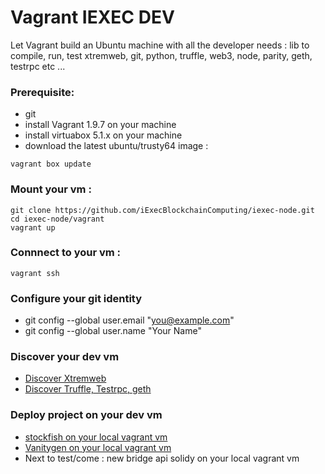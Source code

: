 
# Vagrant IEXEC DEV 


Let Vagrant build an Ubuntu machine with all the developer needs :
lib to compile, run, test xtremweb, git, python, truffle, web3, node, parity, geth, testrpc etc ...


### Prerequisite:

* git
* install Vagrant 1.9.7 on your machine 
* install virtuabox 5.1.x on your machine  
* download the latest ubuntu/trusty64 image :
```
vagrant box update
```

### Mount your vm :
```
git clone https://github.com/iExecBlockchainComputing/iexec-node.git
cd iexec-node/vagrant
vagrant up
```
### Connnect to your vm  :
```
vagrant ssh
```

### Configure your git identity
* git config --global user.email "you@example.com"
* git config --global user.name "Your Name"


### Discover your dev vm

* [Discover Xtremweb](discoverXtremweb.md)
* [Discover Truffle, Testrpc, geth](discoverTruffleTestRpcGeth.md)

### Deploy project on your dev vm

* [stockfish on your local vagrant vm ](https://github.com/iExecBlockchainComputing/iexec-node/tree/master/poc/stockfish/front)
* [Vanitygen on your local vagrant vm ](https://github.com/iExecBlockchainComputing/iexec-node/tree/master/poc/vanitygen/front)
* Next to test/come : new bridge api solidy on your local vagrant vm
